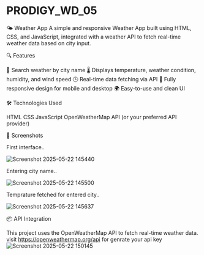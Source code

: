 # PRODIGY_WD_05

🌤️ Weather App
A simple and responsive Weather App built using HTML, CSS, and JavaScript, integrated with a weather API to fetch real-time weather data based on city input.

🔍 Features

🔎 Search weather by city name
🌡️ Displays temperature, weather condition, humidity, and wind speed
🕒 Real-time data fetching via API
📱 Fully responsive design for mobile and desktop
🌍 Easy-to-use and clean UI

🛠️ Technologies Used

HTML
CSS
JavaScript 
OpenWeatherMap API (or your preferred API provider)

📸 Screenshots

  First interface..
  
  ![Screenshot 2025-05-22 145440](https://github.com/user-attachments/assets/80d0588a-7b9b-4e02-9530-ba92488d7caf)

  Entering city name..
  
![Screenshot 2025-05-22 145500](https://github.com/user-attachments/assets/845e3eed-d108-4ee0-ba8a-99728799555d)

Temprature fetched for entered city..


![Screenshot 2025-05-22 145637](https://github.com/user-attachments/assets/1346c6d8-f4f3-4038-bfe6-c79d9c4f7210)

📦 API Integration



This project uses the OpenWeatherMap API to fetch real-time weather data.
visit https://openweathermap.org/api for genrate your api key 
![Screenshot 2025-05-22 150145](https://github.com/user-attachments/assets/f34c877c-c8f4-4e27-8151-461aacbe2891)











